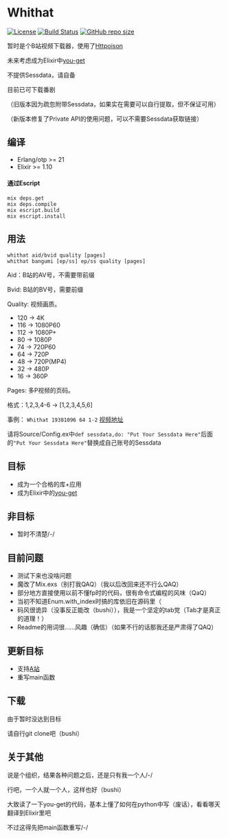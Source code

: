 # Whithat

[![License](https://img.shields.io/github/license/Theopse/Whithat)](https://choosealicense.com/licenses/bsd-2-clause/)
[![Build Status](https://travis-ci.org/Theopse/Whithat.svg?branch=Testing)](https://travis-ci.org/Theopse/Whithat)
[![GitHub repo size](https://img.shields.io/github/repo-size/Theopse/Whithat)](https://github.com/Theopse/Whithat/tree/Testing)

暂时是个B站视频下载器，使用了[Httpoison](https://github.com/edgurgel/httpoison)

未来考虑成为Elixir中[you-get](https://github.com/soimort/you-get)

不提供Sessdata，请自备

目前已可下载番剧

（旧版本因为疏忽附带Sessdata，如果实在需要可以自行提取，但不保证可用）

（新版本修复了Private API的使用问题，可以不需要Sessdata获取链接）

## 编译

- Erlang/otp >= 21
- Elixir >= 1.10

#### 通过Escript

```
mix deps.get
mix deps.compile
mix escript.build
mix escript.install
```

## 用法

```
whithat aid/bvid quality [pages]
whithat bangumi [ep/ss] ep/ss quality [pages]
```

Aid：B站的AV号，不需要带前缀

Bvid: B站的BV号，需要前缀

Quality: 视频画质。

- 120 -> 4K
- 116 -> 1080P60
- 112 -> 1080P+
- 80 -> 1080P
- 74 -> 720P60
- 64 -> 720P
- 48 -> 720P(MP4)
- 32 -> 480P
- 16 -> 360P
  
Pages: 多P视频的页码。

格式：1,2,3,4-6 -> [1,2,3,4,5,6]

事例： ```Whithat 19381096 64 1-2``` [视频地址](https://www.bilibili.com/video/av19381096)

请将Source/Config.ex中```def sessdata,do: "Put Your Sessdata Here"```后面的```"Put Your Sessdata Here"```替换成自己账号的Sessdata

## 目标

- 成为一个合格的库+应用
- 成为Elixir中的[you-get](https://github.com/soimort/you-get)

## 非目标

- 暂时不清楚/-/

## 目前问题

- 测试下来也没啥问题
- 魔改了Mix.exs（别打我QAQ）（我以后改回来还不行么QAQ）
- 部分地方直接使用以前不懂fp时的代码，很有命令式编程的风味（QaQ）
- 当初不知道Enum.with_index时搞的库依旧在源码里（
- 码风很诡异（没事反正能改（bushi）），我是一个坚定的tab党（Tab才是真正的道理！）
- Readme的用词很......风趣（确信）（如果不行的话那我还是严肃得了QAQ）

## 更新目标

- 支持[A站](https://www.acfun.cn)
- 重写main函数

## 下载

由于暂时没达到目标

请自行git clone吧（bushi）

## 关于其他

说是个组织，结果各种问题之后，还是只有我一个人/-/

行吧，一个人就一个人，这样也好（bushi）

大致读了一下you-get的代码，基本上懂了如何在python中写（废话），看看哪天翻译到Elixir里吧

不过这得先把main函数重写/-/